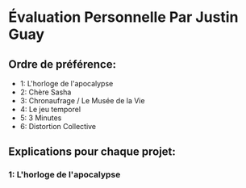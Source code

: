 # Évaluation Personnelle Par Justin Guay

## Ordre de préférence:
-  1: L'horloge de l'apocalypse 
-  2: Chère Sasha
-  3: Chronaufrage / Le Musée de la Vie
-  4: Le jeu temporel
-  5: 3 Minutes
-  6: Distortion Collective

## Explications pour chaque projet:

### 1: L'horloge de l'apocalypse


